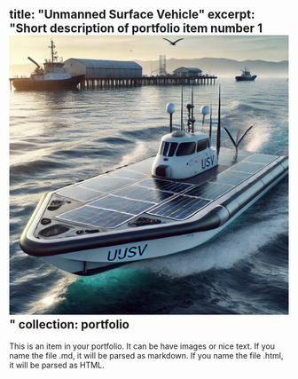 title: "Unmanned Surface Vehicle"
excerpt: "Short description of portfolio item number 1<br/><img src='/images/usv.png'>"
collection: portfolio
---

This is an item in your portfolio. It can be have images or nice text. If you name the file .md, it will be parsed as markdown. If you name the file .html, it will be parsed as HTML. 
